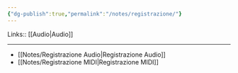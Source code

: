 ```yaml
---
{"dg-publish":true,"permalink":"/notes/registrazione/"}
---
```


Links:: [[Audio\|Audio]]

---

- [[Notes/Registrazione Audio\|Registrazione Audio]]
- [[Notes/Registrazione MIDI\|Registrazione MIDI]]


